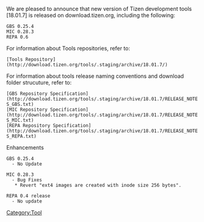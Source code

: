 We are pleased to announce that new version of Tizen development tools
\[18.01.7\] is released on download.tizen.org, including the following:

`GBS 0.25.4`\
`MIC 0.28.3`\
`REPA 0.6`

For information about Tools repositories, refer to:

`[Tools Repository](http://download.tizen.org/tools/.staging/archive/18.01.7/)`

For information about tools release naming conventions and download
folder strucuture, refer to:

`[GBS Repository Specification](http://download.tizen.org/tools/.staging/archive/18.01.7/RELEASE_NOTES_GBS.txt)`\
`[MIC Repository Specification](http://download.tizen.org/tools/.staging/archive/18.01.7/RELEASE_NOTES_MIC.txt)`\
`[REPA Repository Specification](http://download.tizen.org/tools/.staging/archive/18.01.7/RELEASE_NOTES_REPA.txt)`

Enhancements

`GBS 0.25.4`\
`  - No Update`

`MIC 0.28.3`\
`  - Bug Fixes`\
`   * Revert "ext4 images are created with inode size 256 bytes".`

`REPA 0.4 release`\
`  - No update`

[Category:Tool](Category:Tool "wikilink")
